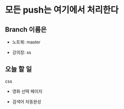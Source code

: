 # 모든 push는 여기에서 처리한다

## Branch 이름은

- 노트북: master

- 강의장: ss

## 오늘 할 일

css

- 영화 선택 페이지

- 검색어 자동완성 

